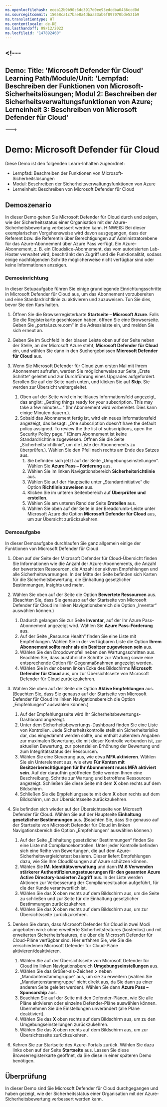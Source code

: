 ```yaml
---
ms.openlocfilehash: ecea12b9b90c6dc3917d0ee93edcdba0436ccd0d
ms.sourcegitcommit: 15658ca1c7bae8a4dbaa33ab6f897070bde521b9
ms.translationtype: HT
ms.contentlocale: de-DE
ms.lasthandoff: 09/12/2022
ms.locfileid: "147892460"
---
```

<a name="---"></a><!---
---
Demo: Title: 'Microsoft Defender für Cloud' Learning Path/Module/Unit: 'Lernpfad: Beschreiben der Funktionen von Microsoft-Sicherheitslösungen; Modul 2: Beschreiben der Sicherheitsverwaltungsfunktionen von Azure; Lerneinheit 3: Beschreiben von Microsoft Defender für Cloud'
---
--->

# <a name="demo-microsoft-defender-for-cloud"></a>Demo: Microsoft Defender für Cloud

Diese Demo ist den folgenden Learn-Inhalten zugeordnet:

- Lernpfad: Beschreiben der Funktionen von Microsoft-Sicherheitslösungen
- Modul: Beschreiben der Sicherheitsverwaltungsfunktionen von Azure
- Lerneinheit: Beschreiben von Microsoft Defender für Cloud

## <a name="demo-scenario"></a>Demoszenario

In dieser Demo gehen Sie Microsoft Defender für Cloud durch und zeigen, wie der Sicherheitsstatus einer Organisation mit der Azure-Sicherheitsbewertung verbessert werden kann.  HINWEIS: Bei dieser exemplarischen Vorgehensweise wird davon ausgegangen, dass der Referent bzw. die Referentin über Berechtigungen auf Administratorebene für das Azure-Abonnement über Azure Pass verfügt.  Ein Azure-Abonnement, z. B. ein Cloudslice-Abonnement, das vom autorisierten Lab-Hoster verwaltet wird, beschränkt den Zugriff und die Funktionalität, sodass einige nachfolgenden Schritte möglicherweise nicht verfügbar sind oder keine Informationen anzeigen.

### <a name="demo-setup"></a>Demoeinrichtung

In dieser Setupaufgabe führen Sie einige grundlegende Einrichtungsschritte in Microsoft Defender für Cloud aus, um das Abonnement vorzubereiten und eine Standardrichtlinie zu aktivieren und zuzuweisen. Tun Sie dies, bevor Sie den Kurs halten. 

1. Öffnen Sie die Browserregisterkarte **Startseite – Microsoft Azure**.  Falls Sie die Registerkarte geschlossen haben, öffnen Sie eine Browserseite. Geben Sie „portal.azure.com“ in die Adressleiste ein, und melden Sie sich erneut an.

1. Geben Sie im Suchfeld in der blauen Leiste oben auf der Seite neben der Stelle, an der Microsoft Azure steht, **Microsoft Defender für Cloud** ein, und wählen Sie dann in den Suchergebnissen **Microsoft Defender für Cloud** aus.

1. Wenn Sie Microsoft Defender für Cloud zum ersten Mal mit Ihrem Abonnement aufrufen, werden Sie möglicherweise zur Seite „Erste Schritte“ geleitet und zur Durchführung eines Upgrades aufgefordert.  Scrollen Sie auf der Seite nach unten, und klicken Sie auf **Skip**.  Sie werden zur Übersicht weitergeleitet.
    1. Oben auf der Seite wird ein hellblaues Informationsfeld angezeigt, das angibt: „Getting things ready for your subscription. This may take a few minutes...“ (Ihr Abonnement wird vorbereitet. Dies kann einige Minuten dauern.).
    1. Sobald das Abonnement fertig ist, wird ein neues Informationsfeld angezeigt, das besagt: „One subscription doesn't have the default policy assigned. To review the the list of subscriptions, open the Security Policy page.“ (Einem Abonnement ist keine Standardrichtinie zugewiesen. Öffnen Sie die Seite „Sicherheitsrichtlinie“, um die Liste der Abonnements zu überprüfen.).  Wählen Sie den Pfeil nach rechts am Ende des Satzes aus.
        1. Sie befinden sich jetzt auf der Seite „Umgebungseinstellungen“. Wählen Sie **Azure Pass – Förderung** aus. 
        1. Wählen Sie im linken Navigationsbereich **Sicherheitsrichtlinie** aus.
        1. Wählen Sie auf der Hauptseite unter „Standardinitiative“ die Option **Richtlinie zuweisen** aus.
        1. Klicken Sie im unteren Seitenbereich auf **Überprüfen und erstellen**.
        1. Wählen Sie am unteren Rand der Seite **Erstellen** aus.
        1. Wählen Sie oben auf der Seite in der Breadcrumb-Leiste unter Microsoft Azure die Option **Microsoft Defender für Cloud** aus, um zur Übersicht zurückzukehren.

### <a name="demo-task"></a>Demoaufgabe

In dieser Demoaufgabe durchlaufen Sie ganz allgemein einige der Funktionen von Microsoft Defender für Cloud.

1. Oben auf der Seite der Microsoft Defender für Cloud-Übersicht finden Sie Informationen wie die Anzahl der Azure-Abonnements, die Anzahl der bewerteten Ressourcen, die Anzahl der aktiven Empfehlungen und alle Sicherheitswarnungen.  In der Mitte der Seite befinden sich Karten für die Sicherheitsbewertung, die Einhaltung gesetzlicher Bestimmungen, Insights und mehr.  

1. Wählen Sie oben auf der Seite die Option **Bewertete Ressourcen** aus.  (Beachten Sie, dass Sie genauso auf der Startseite von Microsoft Defender für Cloud im linken Navigationsbereich die Option „Inventar“ auswählen können.)
    1. Dadurch gelangen Sie zur Seite **Inventar**, auf der Ihr Azure Pass-Abonnement angezeigt wird.  Wählen Sie **Azure Pass-Förderung** aus.
    1. Auf der Seite „Resource Health“ finden Sie eine Liste mit Empfehlungen.  Wählen Sie in der verfügbaren Liste die Option **Ihrem Abonnement sollte mehr als ein Besitzer zugewiesen sein** aus.
    1. Wählen Sie den Dropdownpfeil neben den Wartungsschritten aus. Beachten Sie, dass ausführliche Schritte zur Wartung sowie eine entsprechende Option für Gegenmaßnahmen angezeigt werden.  
    1. Wählen Sie in der oberen linken Ecke des Bildschirms **Microsoft Defender für Cloud** aus, um zur Übersichtsseite von Microsoft Defender für Cloud zurückzukehren.

1. Wählen Sie oben auf der Seite die Option **Aktive Empfehlungen** aus.  (Beachten Sie, dass Sie genauso auf der Startseite von Microsoft Defender für Cloud im linken Navigationsbereich die Option „Empfehlungen“ auswählen können.)
    1. Auf der Empfehlungsseite wird Ihr Sicherheitsbewertungs-Dashboard angezeigt.
    1. Unter dem Sicherheitsbewertungs-Dashboard finden Sie eine Liste von Kontrollen. Jede Sicherheitskontrolle stellt ein Sicherheitsrisiko dar, das eingedämmt werden sollte, und enthält außerdem Angaben zur maximalen Bewertung, die mit dieser Kontrolle verbunden ist, zur aktuellen Bewertung, zur potenziellen Erhöhung der Bewertung und zum Integritätsstatus der Ressourcen.  
    1. Wählen Sie eine Steuerung aus, wie etwa **MFA aktivieren**.  Wählen Sie ein Unterelement aus, wie etwa **Für Konten mit Besitzerberechtigungen für Ihr Abonnement muss MFA aktiviert sein**.  Auf der daraufhin geöffneten Seite werden Ihnen eine Beschreibung, Schritte zur Wartung und betroffene Ressourcen angezeigt. Schließen Sie diese Seite mit dem **X** oben rechts auf dem Bildschirm.
    1. Schließen Sie die Empfehlungsseite mit dem **X** oben rechts auf dem Bildschirm, um zur Übersichtsseite zurückzukehren.

1. Sie befinden sich wieder auf der Übersichtsseite von Microsoft Defender für Cloud.  Wählen Sie auf der Hauptseite **Einhaltung gesetzlicher Bestimmungen** aus. (Beachten Sie, dass Sie genauso auf der Startseite von Microsoft Defender für Cloud im linken Navigationsbereich die Option „Empfehlungen“ auswählen können.)
    1. Auf der Seite „Einhaltung gesetzlicher Bestimmungen“ finden Sie eine Liste mit Compliancekontrollen.  Unter jeder Kontrolle befinden sich eine Reihe von Bewertungen, die auf dem Azure-Sicherheitsvergleichstest basieren. Dieser liefert Empfehlungen dazu, wie Sie Ihre Cloudlösungen auf Azure schützen können.
    1. Wählen Sie **IM. Identitätsverwaltung** und dann **IM.6 Verwenden stärkerer Authentifizierungssteuerungen für den gesamten Azure Active Directory-basierten Zugriff** aus.  In der Liste werden Aktionen zur Verbesserung der Compliancesituation aufgeführt, für die der Kunde verantwortlich ist.
    1. Wählen Sie das **X** oben rechts auf dem Bildschirm aus, um die Seite zu schließen und zur Seite für die Einhaltung gesetzlicher Bestimmungen zurückzukehren.
    1. Wählen Sie das **X** oben rechts auf dem Bildschirm aus, um zur Übersichtsseite zurückzukehren.

1. Denken Sie daran, dass Microsoft Defender für Cloud in zwei Modi angeboten wird: ohne erweiterte Sicherheitsfeatures (kostenlos) und mit erweiterten Sicherheitsfeatures, die über die Microsoft Defender für Cloud-Pläne verfügbar sind. Hier erfahren Sie, wie Sie die verschiedenen Microsoft Defender für Cloud-Pläne aktivieren/deaktivieren.
    1. Wählen Sie auf der Übersichtsseite von Microsoft Defender für Cloud im linken Navigationsbereich **Umgebungseinstellungen** aus.
    1. Wählen Sie das Größer-als-Zeichen **>** neben „Mandantenstammgruppe“ aus, um sie zu erweitern (wählen Sie „Mandantenstammgruppe“ nicht direkt aus, da Sie dann zu einer anderen Seite geleitet werden). Wählen Sie dann **Azure Pass – Sponsorship** aus.
    1. Beachten Sie auf der Seite mit den Defender-Plänen, wie Sie alle Pläne aktivieren oder einzelne Defender-Pläne auswählen können. Übernehmen Sie die Einstellungen unverändert (alle Pläne deaktiviert).
    1. Wählen Sie das **X** oben rechts auf dem Bildschirm aus, um zu den Umgebungseinstellungen zurückzukehren.
    1. Wählen Sie das **X** oben rechts auf dem Bildschirm aus, um zur Übersichtsseite zurückzukehren.

1. Kehren Sie zur Startseite des Azure-Portals zurück. Wählen Sie dazu links oben auf der Seite **Startseite** aus.  Lassen Sie diese Browserregisterkarte geöffnet, da Sie diese in einer späteren Demo benötigen.

## <a name="review"></a>Überprüfung

In dieser Demo sind Sie Microsoft Defender für Cloud durchgegangen und haben gezeigt, wie der Sicherheitsstatus einer Organisation mit der Azure-Sicherheitsbewertung verbessert werden kann.
